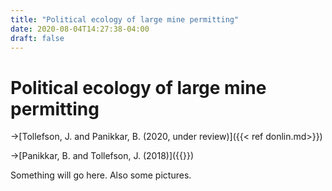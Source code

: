 ```yaml
---
title: "Political ecology of large mine permitting"
date: 2020-08-04T14:27:38-04:00
draft: false
---
```

# Political ecology of large mine permitting


→[Tollefson, J. and Panikkar, B. (2020, under review)]({{< ref donlin.md>}})

→[Panikkar, B. and Tollefson, J. (2018)]({{<ref pebble.md>}})

Something will go here.
Also some pictures.
